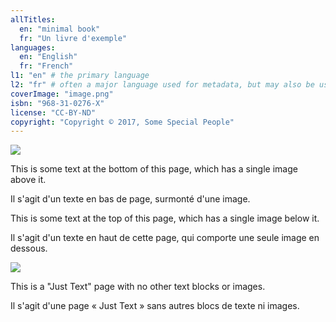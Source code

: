 ```yaml
---
allTitles:
  en: "minimal book"
  fr: "Un livre d'exemple"
languages:
  en: "English"
  fr: "French"
l1: "en" # the primary language
l2: "fr" # often a major language used for metadata, but may also be used in bilingual pages
coverImage: "image.png"
isbn: "968-31-0276-X"
license: "CC-BY-ND"
copyright: "Copyright © 2017, Some Special People"
---
```


![](image1.jpg)

<!-- lang=en -->

This is some text at the bottom of this page, which has a single image above it.

<!-- lang=fr -->

Il s'agit d'un texte en bas de page, surmonté d'une image.

<!-- page-break -->

<!-- lang=en -->

This is some text at the top of this page, which has a single image below it.

<!-- lang=fr -->

Il s'agit d'un texte en haut de cette page, qui comporte une seule image en dessous.

![](image2.jpg)

<!-- page-break -->
<!-- lang=en -->

This is a "Just Text" page with no other text blocks or images.

<!-- lang=fr -->

Il s'agit d'une page « Just Text » sans autres blocs de texte ni images.

